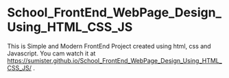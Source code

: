 # School_FrontEnd_WebPage_Design_Using_HTML_CSS_JS
This is Simple and Modern FrontEnd Project created using html, css and Javascript.
You cam watch it at https://sumister.github.io/School_FrontEnd_WebPage_Design_Using_HTML_CSS_JS/ .
